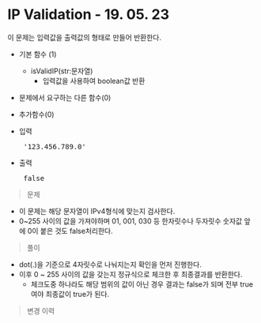 # IP Validation - 19. 05. 23

이 문제는 입력값을 출력값의 형태로 만들어 반환한다.

- 기본 함수 (1)
  - isValidIP(str:문자열)
    - 입력값을 사용하여 boolean값 반환
- 문제에서 요구하는 다른 함수(0)
- 추가함수(0)

- 입력
  <pre> '123.456.789.0' </pre>
 
- 출력
  <pre> false </pre>

> 문제
  - 이 문제는 해당 문자열이 IPv4형식에 맞는지 검사한다.
  - 0~255 사이의 값을 가져야하며 01, 001, 030 등 한자릿수나 두자릿수 숫자값 앞에 0이 붙은 것도 false처리한다.

> 풀이
  - dot(.)을 기준으로 4자릿수로 나눠지는지 확인을 먼저 진행한다.
  - 이후 0 ~ 255 사이의 값을 갖는지 정규식으로 체크한 후 최종결과를 반환한다.
    - 체크도중 하나라도 해당 범위의 값이 아닌 경우 결과는 false가 되며 전부 true여야 최종값이 true가 된다.

>변경 이력